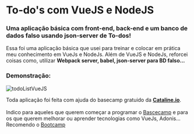 # To-do's com VueJS e NodeJS
### Uma aplicação básica com front-end, back-end e um banco de dados falso usando json-server de To-dos!

Essa foi uma aplicação básica que usei para treinar e colocar em prática meu conhecimento em VueJs e NodeJs.
Além de VueJS e NodeJs, reforcei coisas como, utilizar **Webpack server, babel, json-server para BD falso...**

### Demonstração:
![todoListVueJS](https://media.giphy.com/media/jE7pjUo87DpKTOqLfP/giphy.gif)


Toda aplicação foi feita com ajuda do basecamp gratuido da **[Cataline.io](https://www.cataline.io/)**. <br/><br/> Indico para aqueles que querem começar a programar o [Bascecamp](https://station.cataline.io/basecamp) e para os que querem melhorar ou aprender tecnologias como VueJs, Adonis... Recomendo o [Bootcamp]() 
